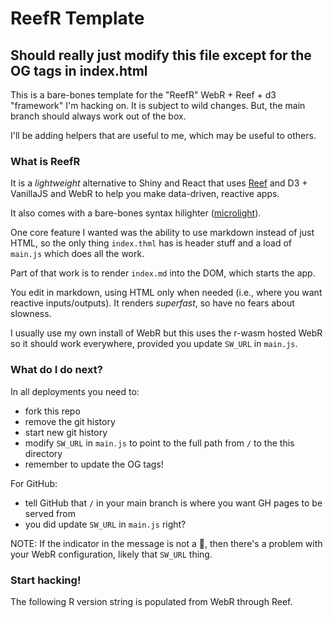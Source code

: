 # ReefR Template

## Should really just modify this file except for the OG tags in index.html

<div id="message"></div>

This is a bare-bones template for the "ReefR" WebR + Reef + d3 "framework" I'm hacking on. It is subject to wild changes. But, the main branch should always work out of the box.

I'll be adding helpers that are useful to me, which may be useful to others.

### What is ReefR

It is a _lightweight_ alternative to Shiny and React that uses [Reef](https://reefjs.com/) and D3 + VanillaJS and WebR to help you make data-driven, reactive apps.

It also comes with a bare-bones syntax hilighter ([microlight](https://asvd.github.io/microlight/)).

One core feature I wanted was the ability to use markdown instead of just HTML, so the only thing `index.thml` has is header stuff and a load of `main.js` which does all the work.

Part of that work is to render `index.md` into the DOM, which starts the app.

You edit in markdown, using HTML only when needed (i.e., where you want reactive inputs/outputs). It renders _superfast_, so have no fears about slowness.

I usually use my own install of WebR but this uses the r-wasm hosted WebR so it should work everywhere, provided you update `SW_URL` in `main.js`.

### What do I do next?

In all deployments you need to:

- fork this repo
- remove the git history
- start new git history
- modify `SW_URL` in `main.js` to point to the full path from `/` to the this directory
- remember to update the OG tags!

For GitHub:

- tell GitHub that `/` in your main branch is where you want GH pages to be served from
- you did update `SW_URL` in `main.js` right?

NOTE: If the indicator in the message is not a 🔵, then there's a problem with your WebR configuration, likely that `SW_URL` thing.

### Start hacking!

The following R version string is populated from WebR through Reef.

<pre id="r-version"></pre>